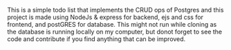 This is a simple todo list that implements the CRUD ops of Postgres and this project is made using NodeJs & express for backend, ejs and css for frontend, and postGRES for database. This might not run while cloning as the database is running locally on my computer, but donot forget to see the code and contribute if you find anything that can be improved.
